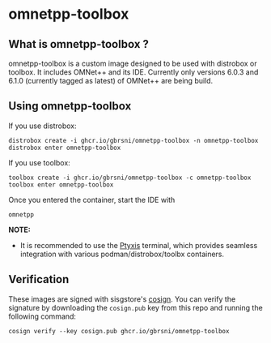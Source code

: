 # omnetpp-toolbox

## What is omnetpp-toolbox ?

omnetpp-toolbox is a custom image designed to be used with distrobox or toolbox. It includes OMNet++ and its IDE. Currently only versions 6.0.3 and 6.1.0 (currently tagged as latest) of OMNet++ are being build.

## Using omnetpp-toolbox

If you use distrobox:

    distrobox create -i ghcr.io/gbrsni/omnetpp-toolbox -n omnetpp-toolbox
    distrobox enter omnetpp-toolbox

If you use toolbox:

    toolbox create -i ghcr.io/gbrsni/omnetpp-toolbox -c omnetpp-toolbox
    toolbox enter omnetpp-toolbox

Once you entered the container, start the IDE with

    omnetpp

**NOTE:**
- It is recommended to use the [Ptyxis](https://flathub.org/apps/app.devsuite.Ptyxis) terminal, which provides seamless integration with various podman/distrobox/toolbx containers. 

## Verification

These images are signed with sisgstore's [cosign](https://docs.sigstore.dev/quickstart/quickstart-cosign/). You can verify the signature by downloading the `cosign.pub` key from this repo and running the following command:

    cosign verify --key cosign.pub ghcr.io/gbrsni/omnetpp-toolbox
